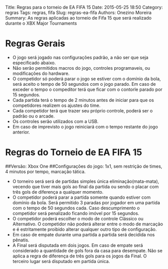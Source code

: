 Title: Regras para o torneio de EA FIFA 15
Date: 2015-05-25 18:50
Category: regras
Tags: regras, fifa
Slug: regras-ea-fifa
Authors: Onezino Moreira
Summary: As regras aplicadas ao torneio de Fifa 15 que será realizado durante o XBX Major Tournaments

# Regras Gerais
* O jogo será jogado nas configurações padrão, a não ser que seja especificado abaixo.
* Não serão permitidos macros do jogo, controles programaveis, ou modificações do hardware.
* O competidor só poderá parar o jogo se estiver com o domínio da bola, será aceito o tempo de 50 segundos com o jogo parado. Em caso de exceder o tempo o compeditor terá que ficar com o contorle parado por 15 segundos.
* Cada partida terá o tempo de 2 minutos antes de iniciar para que os competidores realizem os ajustes do time.
* Cada competidor terá que trazer seu próprio controle, poderá ser o padrão ou o arcade.
* Os controles serão utilizados com a USB.
* Em caso de imprevisto o jogo reiniciará com o tempo restante do jogo anterior.
# Regras do Torneio de EA FIFA 15

##Versão: Xbox One
##Configurações do jogo: 1x1, sem restrição de times, 4 minutos por tempo, marcação tática.
* O torneiro será será de partidas simples única eliminação(mata-mata), vecendo que tiver mais gols ao final da partida ou sendo o placar com três gols de diferença a qualquer momento.
* O competidor poderá parar a partida somente quando estiver com domínio da bola. Será permitido 3 paradas por jogador em uma partida com o tempo de 50 segundos cada. Caso descumprimento o competidor será penalizado ficando imóvel por 15 segundos.
* O competidor poderá escolher o modo de controle Clássico ou Alternativo. O competidor não poderá alterar entre o modo de marcação e é estritamente proibido alterar qualquer outro tipo de configuração.
* Em caso de empate durante uma partida a partida será decidida nos pênatis.
* A Final será disputada em dois jogos. Em caso de empate será considerado a quantidade de gols fora da casa para desempate. Não se aplica a regra de diferença de três gols para os jogos da Final. O terceiro lugar será disputado em partida única.
